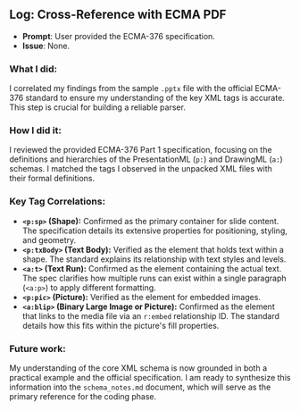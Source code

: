 ## Log: Cross-Reference with ECMA PDF

- **Prompt**: User provided the ECMA-376 specification.
- **Issue**: None.

### What I did:

I correlated my findings from the sample `.pptx` file with the official ECMA-376 standard to ensure my understanding of the key XML tags is accurate. This step is crucial for building a reliable parser.

### How I did it:

I reviewed the provided ECMA-376 Part 1 specification, focusing on the definitions and hierarchies of the PresentationML (`p:`) and DrawingML (`a:`) schemas. I matched the tags I observed in the unpacked XML files with their formal definitions.

### Key Tag Correlations:

-   **`<p:sp>` (Shape):** Confirmed as the primary container for slide content. The specification details its extensive properties for positioning, styling, and geometry.
-   **`<p:txBody>` (Text Body):** Verified as the element that holds text within a shape. The standard explains its relationship with text styles and levels.
-   **`<a:t>` (Text Run):** Confirmed as the element containing the actual text. The spec clarifies how multiple runs can exist within a single paragraph (`<a:p>`) to apply different formatting.
-   **`<p:pic>` (Picture):** Verified as the element for embedded images.
-   **`<a:blip>` (Binary Large Image or Picture):** Confirmed as the element that links to the media file via an `r:embed` relationship ID. The standard details how this fits within the picture's fill properties.

### Future work:

My understanding of the core XML schema is now grounded in both a practical example and the official specification. I am ready to synthesize this information into the `schema_notes.md` document, which will serve as the primary reference for the coding phase.
